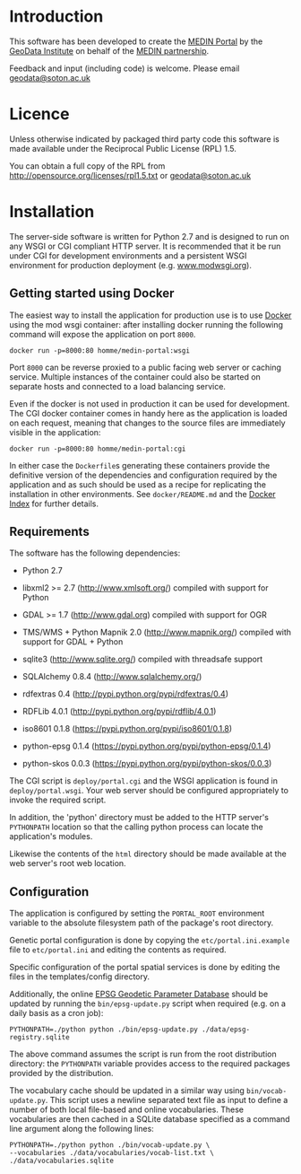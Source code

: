 # Introduction

This software has been developed to create the
[MEDIN Portal](http://portal.oceannet.org) by the
[GeoData Institute](http://www.geodata.soton.ac.uk) on behalf of the
[MEDIN partnership](http://www.oceannet.org).

Feedback and input (including code) is welcome. Please email
geodata@soton.ac.uk

# Licence

Unless otherwise indicated by packaged third party code this software
is made available under the Reciprocal Public License (RPL) 1.5. 

You can obtain a full copy of the RPL from
http://opensource.org/licenses/rpl1.5.txt or geodata@soton.ac.uk

# Installation

The server-side software is written for Python 2.7 and is designed to
run on any WSGI or CGI compliant HTTP server. It is recommended that
it be run under CGI for development environments and a persistent WSGI
environment for production deployment (e.g. www.modwsgi.org).

## Getting started using Docker

The easiest way to install the application for production use is to
use [Docker](http://www.docker.io) using the mod wsgi container: after
installing docker running the following command will expose the
application on port `8000`.

    docker run -p=8000:80 homme/medin-portal:wsgi

Port `8000` can be reverse proxied to a public facing web server or
caching service.  Multiple instances of the container could also be
started on separate hosts and connected to a load balancing service.

Even if the docker is not used in production it can be used for
development.  The CGI docker container comes in handy here as the
application is loaded on each request, meaning that changes to the
source files are immediately visible in the application:

    docker run -p=8000:80 homme/medin-portal:cgi

In either case the `Dockerfile`s generating these containers provide
the definitive version of the dependencies and configuration required
by the application and as such should be used as a recipe for
replicating the installation in other environments.  See
`docker/README.md` and the [Docker
Index](https://index.docker.io/u/homme/medin-portal/) for further
details.

## Requirements

The software has the following dependencies:

 * Python 2.7

 * libxml2 >= 2.7 (http://www.xmlsoft.org/) compiled with support for
   Python

 * GDAL >= 1.7 (http://www.gdal.org) compiled with support for OGR

 * TMS/WMS + Python Mapnik 2.0 (http://www.mapnik.org/) compiled with
   support for GDAL + Python

 * sqlite3 (http://www.sqlite.org/) compiled with threadsafe support

 * SQLAlchemy 0.8.4 (http://www.sqlalchemy.org/)

 * rdfextras 0.4 (http://pypi.python.org/pypi/rdfextras/0.4)

 * RDFLib 4.0.1 (http://pypi.python.org/pypi/rdflib/4.0.1)

 * iso8601 0.1.8 (https://pypi.python.org/pypi/iso8601/0.1.8)

 * python-epsg 0.1.4 (https://pypi.python.org/pypi/python-epsg/0.1.4)

 * python-skos 0.0.3 (https://pypi.python.org/pypi/python-skos/0.0.3)

The CGI script is `deploy/portal.cgi` and the WSGI application is
found in `deploy/portal.wsgi`. Your web server should be configured
appropriately to invoke the required script.

In addition, the 'python' directory must be added to the HTTP server's
`PYTHONPATH` location so that the calling python process can locate
the application's modules.

Likewise the contents of the `html` directory should be made available
at the web server's root web location.

## Configuration

The application is configured by setting the `PORTAL_ROOT` environment
variable to the absolute filesystem path of the package's root
directory.

Genetic portal configuration is done by copying the
`etc/portal.ini.example` file to `etc/portal.ini` and editing the
contents as required.

Specific configuration of the portal spatial services is done by
editing the files in the templates/config directory.

Additionally, the online
[EPSG Geodetic Parameter Database](http://epsg-registry.org) should be
updated by running the `bin/epsg-update.py` script when required
(e.g. on a daily basis as a cron job):

    PYTHONPATH=./python python ./bin/epsg-update.py ./data/epsg-registry.sqlite

The above command assumes the script is run from the root distribution
directory: the `PYTHONPATH` variable provides access to the required
packages provided by the distribution.

The vocabulary cache should be updated in a similar way using
`bin/vocab-update.py`. This script uses a newline separated text file
as input to define a number of both local file-based and online
vocabularies. These vocabularies are then cached in a SQLite database
specified as a command line argument along the following lines:

    PYTHONPATH=./python python ./bin/vocab-update.py \
    --vocabularies ./data/vocabularies/vocab-list.txt \
    ./data/vocabularies.sqlite
